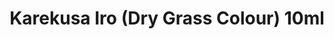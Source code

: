 ---
layout: product
title: "Karekusa Iro (Dry Grass Colour) 10ml"
price: "330" 
desc: "Acrylic Laquer 10mL"
img_path: "/assets/img/RC334.jpg"
brand: "AK "
available: true
special_offer: false
new: false
soon: false
cat: "020000"
subcat: "020200"
subsubcat: "020201"
sifra: "RC334"
popular: true
---